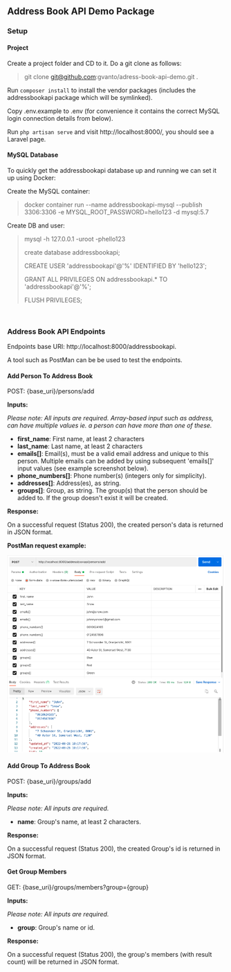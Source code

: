 ## Address Book API Demo Package

### Setup

#### Project

Create a project folder and CD to it. Do a git clone as follows:

> git clone git@github.com:gvanto/adress-book-api-demo.git .

Run `composer install` to install the vendor packages 
(includes the addressbookapi package which will be symlinked).

Copy .env.example to .env (for convenience it contains the correct MySQL login
connection details from below).

Run `php artisan serve` and visit http://localhost:8000/, you should see
a Laravel page.

#### MySQL Database

To quickly get the addressbookapi database up and running we can 
set it up using Docker:

Create the MySQL container:
> docker container run --name addressbookapi-mysql --publish 3306:3306 -e MYSQL_ROOT_PASSWORD=hello123 -d mysql:5.7

Create DB and user:

> mysql -h 127.0.0.1 -uroot -phello123
>
> create database addressbookapi;
>
> CREATE USER 'addressbookapi'@'%' IDENTIFIED BY 'hello123';
>
> GRANT ALL PRIVILEGES ON addressbookapi.* TO 'addressbookapi'@'%';
>
> FLUSH PRIVILEGES;

<br>

### Address Book API Endpoints

Endpoints base URI: http://localhost:8000/addressbookapi.

A tool such as PostMan can be be used to test the endpoints.


#### Add Person To Address Book
POST: {base_uri}/persons/add

**Inputs:**

*Please note: All inputs are required. Array-based input such as address, can
have multiple values ie. a person can have more than one of these.*

<ul>
<li><b>first_name</b>: First name, at least 2 characters</li>
<li><b>last_name</b>: Last name, at least 2 characters</li>
<li><b>emails[]</b>: Email(s), must be a valid email address and unique to this
 person. Multiple emails can be added by using subsequent 'emails[]' input values (see
example screenshot below).
</li>
<li><b>phone_numbers[]</b>: Phone number(s) (integers only for simplicity).
</li>
<li><b>addresses[]</b>: Address(es), as string. 
</li>
<li><b>groups[]</b>: Group, as string. The group(s) that the person should
be added to. If the group doesn't exist it will be created.
</li>
</ul>

**Response:**

On a successful request (Status 200), the created person's data is returned
in JSON format.

**PostMan request example:**

![PostMan request example](assets/postman-request-example.png "PostMan request example")


#### Add Group To Address Book
POST: {base_uri}/groups/add

**Inputs:**

*Please note: All inputs are required.*

<ul>
<li><b>name</b>: Group's name, at least 2 characters.</li>
</ul>

**Response:**

On a successful request (Status 200), the created Group's id is returned
in JSON format.


#### Get Group Members
GET: {base_uri}/groups/members?group={group}

**Inputs:**

*Please note: All inputs are required.*

<ul>
<li><b>group</b>: Group's name or id.</li>
</ul>

**Response:**

On a successful request (Status 200), the group's members (with result count)
will be returned in JSON format.
